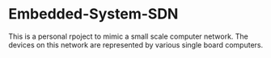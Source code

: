 # Embedded-System-SDN
This is a personal rpoject to mimic a small scale computer network. The devices on this network are represented by various single board computers. 
